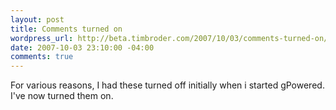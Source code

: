 ```yaml
--- 
layout: post
title: Comments turned on
wordpress_url: http://beta.timbroder.com/2007/10/03/comments-turned-on/
date: 2007-10-03 23:10:00 -04:00
comments: true
---
```

For various reasons, I had these turned off initially when i started gPowered.  I've now turned them on.
